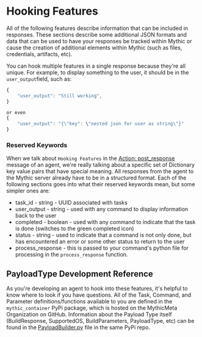 # Hooking Features

All of the following features describe information that can be included in responses. These sections describe some additional JSON formats and data that can be used to have your responses be tracked within Mythic or cause the creation of additional elements within Mythic (such as files, credentials, artifacts, etc).

You can hook multiple features in a single response because they're all unique.  For example, to display something to the user, it should be in the `user_output`field, such as:

```javascript
{
    "user_output": "Still working",
}

or even
{
    "user_output": "{\"key": \"nested json for user as string\"}"
}
```

### Reserved Keywords

When we talk about `Hooking Features` in the [Action: post\_response](../c2-related-development/c2-profile-code/agent-side-coding/action-post\_response.md) message of an agent, we're really talking about a specific set of Dictionary key value pairs that have special meaning. All responses from the agent to the Mythic server already have to be in a structured format. Each of the following sections goes into what their reserved keywords mean, but some simpler ones are:

* task\_id - string - UUID associated with tasks
* user\_output - string - used with any command to display information back to the user
* completed - boolean - used with any command to indicate that the task is done (switches to the green completed icon)
* status - string - used to indicate that a command is not only done, but has encountered an error or some other status to return to the user
* process\_response - this is passed to your command's python file for processing in the `process_response` function.

## PayloadType Development Reference

As you're developing an agent to hook into these features, it's helpful to know where to look if you have questions. All of the Task, Command, and Parameter definitions/functions available to you are defined in the `mythic_container` PyPi package, which is hosted on the MythicMeta Organization on GitHub. Information about the Payload Type itself (BuildResponse, SupportedOS, BuildParameters, PayloadType, etc) can be found in the [PayloadBuilder.py](https://github.com/MythicMeta/Mythic\_PayloadType\_Container/blob/master/mythic\_payloadtype\_container/PayloadBuilder.py) file in the same PyPi repo.
